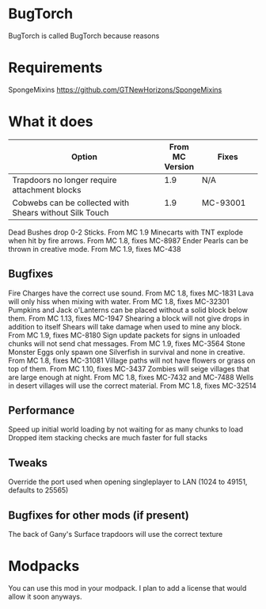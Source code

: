# BugTorch

BugTorch is called BugTorch because reasons

# Requirements

SpongeMixins
https://github.com/GTNewHorizons/SpongeMixins

# What it does

<table width="100%">
  <thead>
    <tr>
      <th width="65%">Option</th>
      <th width="10%">From MC Version</th>
      <th width="25%">Fixes</th>
    </tr>
  </thead>
  <tbody>
    <tr>
        <td valign="top">Trapdoors no longer require attachment blocks</td>
        <td valign="top">1.9</td>
        <td valign="top">N/A</td>
    </tr>
    <tr>
        <td valign="top">Cobwebs can be collected with Shears without Silk Touch</td>
        <td valign="top">1.9</td>
        <td valign="top">MC-93001</td>
    </tr>
  </tbody>
</table>

Dead Bushes drop 0-2 Sticks. From MC 1.9
Minecarts with TNT explode when hit by fire arrows. From MC 1.8, fixes MC-8987
Ender Pearls can be thrown in creative mode. From MC 1.9, fixes MC-438

## Bugfixes
Fire Charges have the correct use sound. From MC 1.8, fixes MC-1831
Lava will only hiss when mixing with water. From MC 1.8, fixes MC-32301
Pumpkins and Jack o'Lanterns can be placed without a solid block below them. From MC 1.13, fixes MC-1947
Shearing a block will not give drops in addition to itself
Shears will take damage when used to mine any block. From MC 1.9, fixes MC-8180
Sign update packets for signs in unloaded chunks will not send chat messages. From MC 1.9, fixes MC-3564
Stone Monster Eggs only spawn one Silverfish in survival and none in creative. From MC 1.8, fixes MC-31081
Village paths will not have flowers or grass on top of them. From MC 1.10, fixes MC-3437
Zombies will seige villages that are large enough at night. From MC 1.8, fixes MC-7432 and MC-7488
Wells in desert villages will use the correct material. From MC 1.8, fixes MC-32514

## Performance
Speed up initial world loading by not waiting for as many chunks to load
Dropped item stacking checks are much faster for full stacks

## Tweaks
Override the port used when opening singleplayer to LAN (1024 to 49151, defaults to 25565)

## Bugfixes for other mods (if present)
The back of Gany's Surface trapdoors will use the correct texture

# Modpacks
You can use this mod in your modpack.
I plan to add a license that would allow it soon anyways.